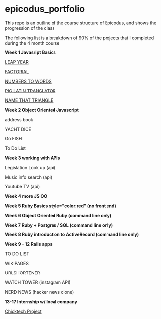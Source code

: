 epicodus_portfolio
==================

<p>This repo is an outline of the course structure of Epicodus, and shows the progression of the class</p>
<p>The following list is a breakdown of 90% of the projects that I completed during the 4 month course</p>


<p><strong>Week 1 Javasript Basics </strong></p>
  <p><a href="http://thenextepicode.3owl.com/LEAP_YEAR/index.html">LEAP YEAR</a></p>
  <p><a href="http://thenextepicode.3owl.com/FACTORIAL/Index.html">FACTORIAL</a></p>
  <p><a href="http://thenextepicode.3owl.com/NUMBERS_TO_WORDS/index.html">NUMBERS TO WORDS</a></p>
  <p><a href="http://thenextepicode.3owl.com/PIG_LATIN/index.html">PIG LATIN TRANSLATOR</a></p>
  <p><a href="http://thenextepicode.3owl.com/TRIANGLE/triangles.html">NAME THAT TRIANGLE</a></p>


<p><strong>Week 2 Object Oriented Javascript</strong></p>
<p> address book </p>
<p>YACHT DICE</p>
<p> Go FISH <p>
<p> To Do List <p>

<p><strong>Week 3 working with APIs</strong></p>
<p> Legislation Look up (api) </p>
<p> Music info search (api) </p>
<p> Youtube TV (api) </p>

<p><strong>Week 4 more JS OO</strong> </p>

<p><strong>Week 5 Ruby Basics style="color:red" (no front end)</strong></p>
<p><strong> Week 6 Object Oriented Ruby (command line only)</strong></p>
<p><strong>Week 7 Ruby + Postgres / SQL (command line only)</strong></p>
<p><strong>Week 8 Ruby introduction to ActiveRecord (command line only)</strong></p>
<p><strong>Week 9 - 12 Rails apps</strong></p>
<p>TO DO LIST</p>
<p>WIKIPAGES</p>
<p>URLSHORTENER</p>
<p>WATCH TOWER (instagram API)</p>
<p>NERD NEWS (hacker news clone)</p>


<p><strong>13-17 Internship w/ local company</strong></p>
<p><a href="https://github.com/epicodus/chicktech">Chicktech Project</a></p>

